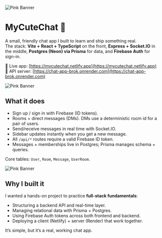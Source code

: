 ![Pink Banner](https://singlecolorimage.com/get/fac0e1/1000x10)

# MyCuteChat 💬

A small, friendly chat app I built to learn and ship something real.  
The stack: **Vite + React + TypeScript** on the front, **Express + Socket.IO** in the middle, **Postgres (Neon) via Prisma** for data, and **Firebase Auth** for sign-in.

🌸 Live app: [https://mycutechat.netlify.app](https://mycutechat.netlify.app)  
🌸 API server: [https://chat-app-brok.onrender.com](https://chat-app-brok.onrender.com)

![Pink Banner](https://singlecolorimage.com/get/fac0e1/1000x10)

## What it does

- Sign up / sign in with Firebase (ID tokens).  
- Rooms + direct messages (DMs). DMs use a deterministic room id for a pair of users.  
- Send/receive messages in real time with Socket.IO.  
- Sidebar updates instantly when you get a new message.  
- All `/api/*` routes require a valid Firebase ID token.  
- Messages + memberships live in Postgres; Prisma manages schema + queries.  

Core tables: `User`, `Room`, `Message`, `UserRoom`.

![Pink Banner](https://singlecolorimage.com/get/fac0e1/1000x10)

## Why I built it

I wanted a hands-on project to practice **full-stack fundamentals**:  
- Structuring a backend API and real-time layer.  
- Managing relational data with Prisma + Postgres.  
- Using Firebase Auth tokens across both frontend and backend.  
- Deploying a client (Netlify) + server (Render) that work together.

It’s simple, but it’s a real, working chat app.
